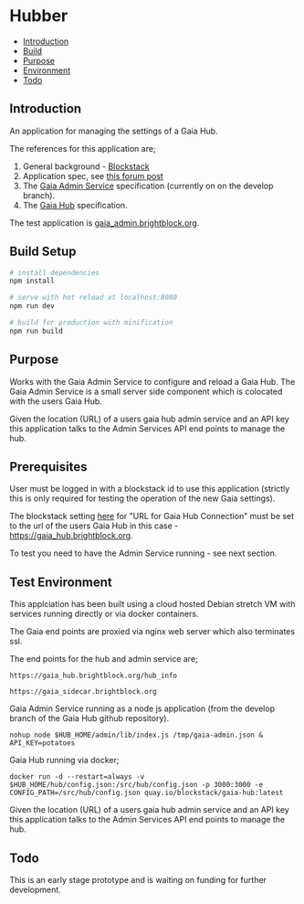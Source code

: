 # Hubber

- [Introduction](#introduction)
- [Build](#build-setup)
- [Purpose](#purpose)
- [Environment](#test-environment)
- [Todo](#todo)

## Introduction

An application for managing the settings of a Gaia Hub.

The references for this application are;

1. General background - [Blockstack](https://blockstack.org)
2. Application spec, see [this forum post](https://forum.blockstack.org/t/help-wanted-makers-gaia-administration-application/6798)
3. The [Gaia Admin Service](https://github.com/blockstack/gaia/tree/develop/admin) specification (currently on on the develop branch).
4. The [Gaia Hub](https://github.com/blockstack/gaia/tree/master) specification.

The test application is [gaia_admin.brightblock.org](https://gaia_admin.brightblock.org/#/).

## Build Setup

``` bash
# install dependencies
npm install

# serve with hot reload at localhost:8080
npm run dev

# build for production with minification
npm run build
```

## Purpose

Works with the Gaia Admin Service to configure and reload a Gaia Hub. The Gaia Admin Service is a small server
side component which is colocated with the users Gaia Hub.

Given the location (URL) of a users gaia hub admin service and an API key this application talks to the
Admin Services API end points to manage the hub.

## Prerequisites

User must be logged in with a blockstack id to use this application (strictly this is only required for testing the
operation of the new Gaia settings).

The blockstack setting [here](http://localhost:8888/account/api) for "URL for Gaia Hub Connection" must be set to the url of the users
Gaia Hub in this case - https://gaia_hub.brightblock.org.

To test you need to have the Admin Service running - see next section.

## Test Environment

This applciation has been built using a cloud hosted Debian stretch VM with services running directly or via
docker containers.

The Gaia end points are proxied via nginx web server which also terminates ssl.

The end points for the hub and admin service are;

```
https://gaia_hub.brightblock.org/hub_info

https://gaia_sidecar.brightblock.org
```

Gaia Admin Service running as a node js application (from the develop branch of the Gaia Hub github repository).

```
nohup node $HUB_HOME/admin/lib/index.js /tmp/gaia-admin.json &
API_KEY=potatoes
```

Gaia Hub running via docker;

```
docker run -d --restart=always -v $HUB_HOME/hub/config.json:/src/hub/config.json -p 3000:3000 -e CONFIG_PATH=/src/hub/config.json quay.io/blockstack/gaia-hub:latest
```


Given the location (URL) of a users gaia hub admin service and an API key this application talks to the
Admin Services API end points to manage the hub.

## Todo

This is an early stage prototype and is waiting on funding for further development.
